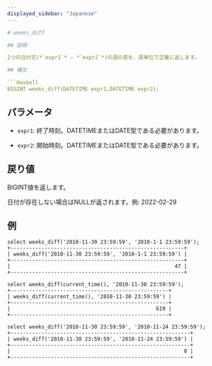 ```yaml
---
displayed_sidebar: "Japanese"
---

# weeks_diff

## 説明

2つの日付式(*`expr1`* − *`expr2`*)の週の差を、週単位で正確に返します。

## 構文

```Haskell
BIGINT weeks_diff(DATETIME expr1,DATETIME expr2);
```

## パラメータ

- `expr1`: 終了時刻。DATETIMEまたはDATE型である必要があります。

- `expr2`: 開始時刻。DATETIMEまたはDATE型である必要があります。

## 戻り値

BIGINT値を返します。

日付が存在しない場合はNULLが返されます。例: 2022-02-29

## 例

```Plain
select weeks_diff('2010-11-30 23:59:59', '2010-1-1 23:59:59');
+--------------------------------------------------------+
| weeks_diff('2010-11-30 23:59:59', '2010-1-1 23:59:59') |
+--------------------------------------------------------+
|                                                     47 |
+--------------------------------------------------------+

select weeks_diff(current_time(), '2010-11-30 23:59:59');
+---------------------------------------------------+
| weeks_diff(current_time(), '2010-11-30 23:59:59') |
+---------------------------------------------------+
|                                               619 |
+---------------------------------------------------+

select weeks_diff('2010-11-30 23:59:59', '2010-11-24 23:59:59');
+----------------------------------------------------------+
| weeks_diff('2010-11-30 23:59:59', '2010-11-24 23:59:59') |
+----------------------------------------------------------+
|                                                        0 |
+----------------------------------------------------------+
```